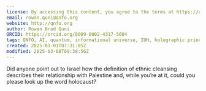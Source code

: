 ```yaml
---
license: By accessing this content, you agree to the terms at https://qnfo.org/LICENSE
email: rowan.quni@qnfo.org
website: http://qnfo.org
author: Rowan Brad Quni
ORCID: https://orcid.org/0009-0002-4317-5604
tags: QNFO, AI, quantum, informational universe, IUH, holographic principle
created: 2025-01-01T07:31:05Z
modified: 2025-03-08T09:38:56Z
---
```


Did anyone point out to Israel how the definition of ethnic cleansing describes their relationship with Palestine and, while you’re at it, could you please look up the word holocaust?

